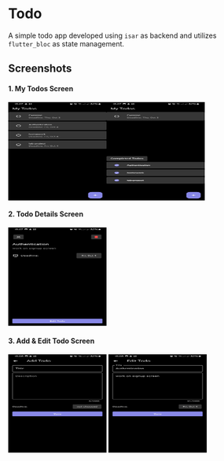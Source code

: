 # Todo

A simple todo app developed using `isar` as backend and utilizes `flutter_bloc` as state management.

## Screenshots
#### 1. My Todos Screen
<div style="display: flex;">
  <img src="./github_readme_data/images/todo-screen.jpg", width="200", height="200", alt="Todo Screen">
  <img src="./github_readme_data/images/todo-screen-completed.jpg", width="200", height="200", alt="Todo Screen Completed">
</div>

#### 2. Todo Details Screen
<div>
<img src="./github_readme_data/images/Screenshot_20241003_190755.jpg", width="200", height="200", alt="Todo Details Screen">
</div>

#### 3. Add & Edit Todo Screen
<div>
<img src="./github_readme_data/images/Screenshot_20241003_190820.jpg", width="200", height="200", alt="Add Todo Screen">
<img src="./github_readme_data/images/Screenshot_20241003_190803.jpg", width="200", height="200", alt="Todo Details Screen">
</div>
